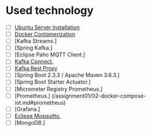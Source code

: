 # Used technology

- [ ] [Ubuntu Server Installation](/assignment01/01-install-server.md#how-to-install-server)
- [ ] [Docker Containerization](/assignment01/02-docker-compose-iot.md#IoT-Docker-compose)
- [ ] [Kafka Streams.]
- [ ] [Spring Kafka.]
- [ ] [Eclipse Paho MQTT Client.]
- [ ] [Kafka Connect.](/assignment01/02-docker-compose-iot.md#kafka-connect)
- [ ] [Kafka Rest Proxy](/assignment01/02-docker-compose-iot.md)
- [ ] [Spring Boot 2.3.3 / Apache Maven 3.6.3.]
- [ ] [Spring Boot Starter Actuator.]
- [ ] [Micrometer Registry Prometheus.]
- [ ] [Prometheus.] (/assignment01/02-docker-compose-iot.md#prometheus)
- [ ] [Grafana.]
- [ ] [Eclipse Mosquitto.](/assignment01/02-docker-compose-iot.md#mosquitto)
- [ ] [MongoDB.]
